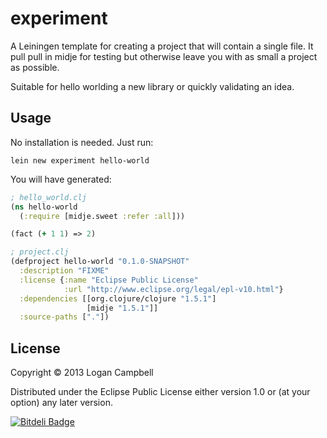 # experiment

A Leiningen template for creating a project that will contain a single file. It
pull pull in midje for testing but otherwise leave you with as small a project
as possible.

Suitable for hello worlding a new library or quickly validating an idea.

## Usage

No installation is needed. Just run:

    lein new experiment hello-world

You will have generated:

```clojure
; hello_world.clj
(ns hello-world
  (:require [midje.sweet :refer :all]))

(fact (+ 1 1) => 2)

; project.clj
(defproject hello-world "0.1.0-SNAPSHOT"
  :description "FIXME"
  :license {:name "Eclipse Public License"
            :url "http://www.eclipse.org/legal/epl-v10.html"} 
  :dependencies [[org.clojure/clojure "1.5.1"]
                 [midje "1.5.1"]]
  :source-paths ["."])
```

## License

Copyright © 2013 Logan Campbell

Distributed under the Eclipse Public License either version 1.0 or (at
your option) any later version.


[![Bitdeli Badge](https://d2weczhvl823v0.cloudfront.net/logaan/experiment/trend.png)](https://bitdeli.com/free "Bitdeli Badge")

